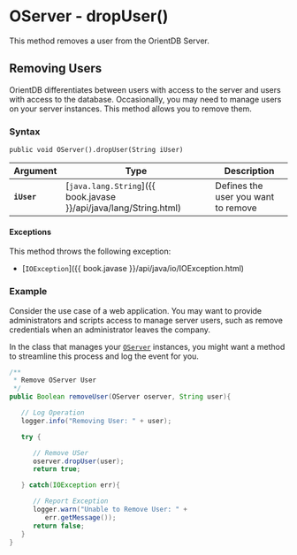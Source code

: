 
# OServer - dropUser()

This method removes a user from the OrientDB Server.

## Removing Users

OrientDB differentiates between users with access to the server and users with access to the database.  Occasionally, you may need to manage users on your server instances.  This method allows you to remove them.

### Syntax

```
public void OServer().dropUser(String iUser)
```

| Argument | Type | Description |
|---|---|---|
| **`iUser`** | [`java.lang.String`]({{ book.javase }}/api/java/lang/String.html) | Defines the user you want to remove |

#### Exceptions

This method throws the following exception:

- [`IOException`]({{ book.javase }}/api/java/io/IOException.html)

### Example

Consider the use case of a web application.  You may want to provide administrators and scripts access to manage server users, such as remove credentials when an administrator leaves the company.

In the class that manages your [`OServer`](../OServer.md) instances, you might want a method to streamline this process and log the event for you.

```java
/**
 * Remove OServer User
 */
public Boolean removeUser(OServer oserver, String user){

   // Log Operation
   logger.info("Removing User: " + user);

   try {

      // Remove USer
      oserver.dropUser(user);
	  return true;

   } catch(IOException err){

      // Report Exception
      logger.warn("Unable to Remove User: " +
	     err.getMessage());
      return false;
   }
}
```
